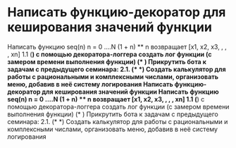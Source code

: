 # Написать функцию-декоратор для кеширования значений функции

Написать функцию seq(n)
n = 0 ....N
(1 + n) ** n возвращает [x1, x2, x3, , , , xn]
1.1 (**) с помощью декоратора-логгера создать лог функции (с замером времени выполнения функции)
(* ) Прикрутить бота к задачам с предыдущего семинара:
2.1. (* *) Создать калькулятор для работы с рациональными и комплексными числами, организовать меню, добавив в неё систему логирования
Написать функцию-декоратор для кеширования значений функции
Написать функцию seq(n)
n = 0 ....N
(1 + n) ** n возвращает [x1, x2, x3, , , , xn]
1.1 (**) с помощью декоратора-логгера создать лог функции (с замером времени выполнения функции)
(* ) Прикрутить бота к задачам с предыдущего семинара:
2.1. (* *) Создать калькулятор для работы с рациональными и комплексными числами, организовать меню, добавив в неё систему логирования